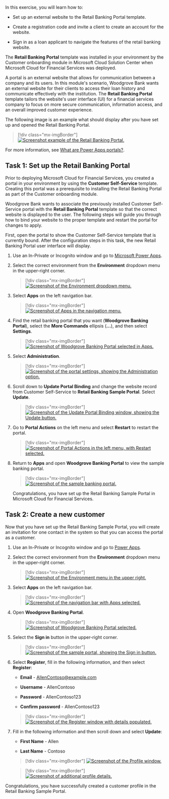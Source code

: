 In this exercise, you will learn how to:

- Set up an external website to the Retail Banking Portal template.

- Create a registration code and invite a client to create an account for the website.

- Sign in as a loan applicant to navigate the features of the retail banking website.

The **Retail Banking Portal** template was installed in your environment by the Customer onboarding module in Microsoft Cloud Solution Center when Microsoft Cloud for Financial Services was deployed.

A portal is an external website that allows for communication between a company and its users. In this module's scenario, Woodgrove Bank wants an external website for their clients to access their loan history and communicate effectively with the institution. The **Retail Banking Portal** template tailors the website's user interface (UI) for a financial services company to focus on more secure communication, information access, and an overall improved customer experience.

The following image is an example what should display after you have set up and opened the Retail Banking Portal.

> [!div class="mx-imgBorder"]
> [![Screenshot example of the Retail Banking Portal.](../media/portal.png)](../media/portal.png#lightbox)

For more information, see [What are Power Apps portals?](/powerapps/maker/portals/overview/?azure-portal=true).

## Task 1: Set up the Retail Banking Portal

Prior to deploying Microsoft Cloud for Financial Services, you created a portal in your environment by using the **Customer Self-Service** template. Creating this portal was a prerequisite to installing the Retail Banking Portal as part of the Customer onboarding module.

Woodgrove Bank wants to associate the previously installed Customer Self-Service portal with the **Retail Banking Portal** template so that the correct website is displayed to the user. The following steps will guide you through how to bind your website to the proper template and restart the portal for changes to apply.

First, open the portal to show the Customer Self-Service template that is currently bound. After the configuration steps in this task, the new Retail Banking Portal user interface will display.

1.  Use an In-Private or Incognito window and go to [Microsoft Power Apps](https://make.powerapps.com/?azure-portal=true).

1.  Select the correct environment from the **Environment** dropdown menu in the upper-right corner.

	> [!div class="mx-imgBorder"]
	> [![Screenshot of the Environment dropdown menu.](../media/environment-menu.png)](../media/environment-menu.png#lightbox)

1.  Select **Apps** on the left navigation bar.

	> [!div class="mx-imgBorder"]
	> [![Screenshot of Apps in the navigation menu.](../media/apps.png)](../media/apps.png#lightbox)

1.  Find the retail banking portal that you want (**Woodgrove Banking Portal**), select the **More Commands** ellipsis (**...**), and then select **Settings**.

	> [!div class="mx-imgBorder"]
	> [![Screenshot of Woodgrove Banking Portal selected in Apps.](../media/retail-banking-portal.png)](../media/retail-banking-portal.png#lightbox)

1.  Select **Administration**.

	> [!div class="mx-imgBorder"]
	> [![Screenshot of the portal settings, showing the Administration option.](../media/portal-settings.png)](../media/portal-settings.png#lightbox)

1.  Scroll down to **Update Portal Binding** and change the website record from Customer Self-Service to **Retail Banking Sample Portal**. Select **Update**.

	> [!div class="mx-imgBorder"]
	> [![Screenshot of the Update Portal Binding window, showing the Update button.](../media/update.png)](../media/update.png#lightbox)

1.  Go to **Portal Actions** on the left menu and select **Restart** to restart the portal.

	> [!div class="mx-imgBorder"]
	> [![Screenshot of Portal Actions in the left menu, with Restart selected.](../media/portal-actions-restart.png)](../media/portal-actions-restart.png#lightbox)

1.  Return to **Apps** and open **Woodgrove Banking Portal** to view the sample banking portal.

	> [!div class="mx-imgBorder"]
	> [![Screenshot of the sample banking portal.](../media/sample-portal.png)](../media/sample-portal.png#lightbox)

    Congratulations, you have set up the Retail Banking Sample Portal in Microsoft Cloud for Financial Services.

## Task 2: Create a new customer

Now that you have set up the Retail Banking Sample Portal, you will create an invitation for one contact in the system so that you can access the portal as a customer.

1.  Use an In-Private or Incognito window and go to [Power Apps](https://make.powerapps.com/?azure-portal=true).

1.  Select the correct environment from the **Environment** dropdown menu in the upper-right corner.

	> [!div class="mx-imgBorder"]
	> [![Screenshot of the Environment menu in the upper right.](../media/environment-menu.png)](../media/environment-menu.png#lightbox)

1.  Select **Apps** on the left navigation bar.

	> [!div class="mx-imgBorder"]
	> [![Screenshot of the navigation bar with Apps selected.](../media/apps.png)](../media/apps.png#lightbox)

1.  Open **Woodgrove Banking Portal**.

	> [!div class="mx-imgBorder"]
	> [![Screenshot of Woodgrove Banking Portal selected.](../media/retail-banking-portal.png)](../media/retail-banking-portal.png#lightbox)

1.  Select the **Sign in** button in the upper-right corner.

	> [!div class="mx-imgBorder"]
	> [![Screenshot of the sample portal, showing the Sign in button.](../media/sample-portal.png)](../media/sample-portal.png#lightbox)

1.  Select **Register**, fill in the following information, and then select **Register**:

	- **Email** - AllenContoso@example.com

	- **Username** - AllenContoso

	- **Password** - AllenContoso123

	- **Confirm password** - AllenContoso123

	> [!div class="mx-imgBorder"]
	> [![Screenshot of the Register window with details populated.](../media/register.png)](../media/register.png#lightbox)

1.  Fill in the following information and then scroll down and select **Update**:

	- **First Name** - Allen

	- **Last Name** - Contoso

	> [!div class="mx-imgBorder"]
	> [![Screenshot of the Profile window.](../media/profile.png)](../media/profile.png#lightbox)

	> [!div class="mx-imgBorder"]
	> [![Screenshot of additional profile details.](../media/profile-2.png)](../media/profile-2.png#lightbox)

Congratulations, you have successfully created a customer profile in the Retail Banking Sample Portal.
